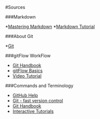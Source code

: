 #Sources

###Markdown

*[Mastering Markdown](https://guides.github.com/features/mastering-markdown/)
*[Markdown Tutorial](https://www.markdowntutorial.com/)

###About Git

*[Git](https://github.com/enterprise)

###gitFlow WorkFlow

*	[Git Handbook](https://guides.github.com/introduction/git-handbook/)
*	[gitFlow Basics](https://medium.com/@devmrin/learn-complete-gitflow-workflow-basics-how-to-from-start-to-finish-8756ad5b7394)
*	[Video Tutorial](https://www.youtube.com/watch?v=47E-jcuQz5c&index=1&list=PLg7s6cbtAD17Gw5u8644bgKhgRLiJXdX4)

###Commands and Terminology

*	[GitHub Help](https://help.github.com/en)
*	[Git - fast version control](https://git-scm.com/)
*	[Git Handbook](https://guides.github.com/introduction/git-handbook/)
*	[Interactive Tutorials](https://learngitbranching.js.org/?locale=en_US)

